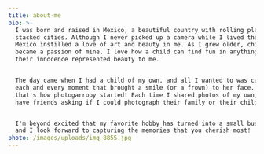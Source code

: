 ```yaml
---
title: about-me
bio: >-
  I was born and raised in Mexico, a beautiful country with rolling plains and
  stacked cities. Although I never picked up a camera while I lived there,
  Mexico instilled a love of art and beauty in me. As I grew older, children
  became a passion of mine. I love how a child can find fun in anything, and
  their innocence represented beauty to me.


  The day came when I had a child of my own, and all I wanted to was capture
  each and every moment that brought a smile (or a frown) to her face. And
  that's how photogarropy started! Each time I shared photos of my own, I would
  have friends asking if I could photograph their family or their children.


  I'm beyond excited that my favorite hobby has turned into a small business,
  and I look forward to capturing the memories that you cherish most!
photo: /images/uploads/img_8855.jpg
---
```


